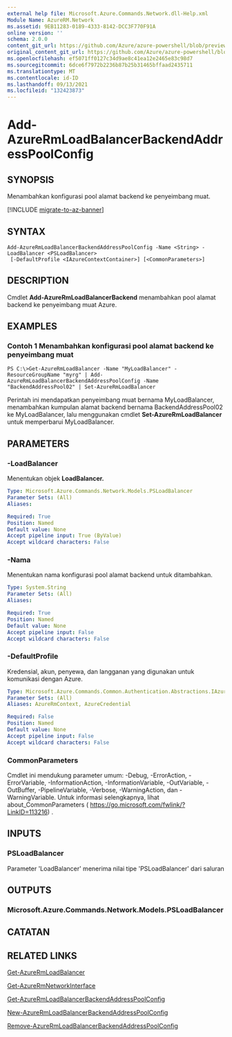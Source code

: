 ```yaml
---
external help file: Microsoft.Azure.Commands.Network.dll-Help.xml
Module Name: AzureRM.Network
ms.assetid: 9EB11283-0189-4333-8142-DCC3F770F91A
online version: ''
schema: 2.0.0
content_git_url: https://github.com/Azure/azure-powershell/blob/preview/src/ResourceManager/Network/Commands.Network/help/Add-AzureRmLoadBalancerBackendAddressPoolConfig.md
original_content_git_url: https://github.com/Azure/azure-powershell/blob/preview/src/ResourceManager/Network/Commands.Network/help/Add-AzureRmLoadBalancerBackendAddressPoolConfig.md
ms.openlocfilehash: ef5071ff0127c34d9ae8c41ea12e2465e83c98d7
ms.sourcegitcommit: 6dce6f7972b2236b87b25b31465bffaad2435711
ms.translationtype: MT
ms.contentlocale: id-ID
ms.lasthandoff: 09/13/2021
ms.locfileid: "132423873"
---
```

# Add-AzureRmLoadBalancerBackendAddressPoolConfig

## SYNOPSIS
Menambahkan konfigurasi pool alamat backend ke penyeimbang muat.

[!INCLUDE [migrate-to-az-banner](../../includes/migrate-to-az-banner.md)]

## SYNTAX

```
Add-AzureRmLoadBalancerBackendAddressPoolConfig -Name <String> -LoadBalancer <PSLoadBalancer>
 [-DefaultProfile <IAzureContextContainer>] [<CommonParameters>]
```

## DESCRIPTION
Cmdlet **Add-AzureRmLoadBalancerBackend** menambahkan pool alamat backend ke penyeimbang muat Azure.

## EXAMPLES

### Contoh 1 Menambahkan konfigurasi pool alamat backend ke penyeimbang muat
```
PS C:\>Get-AzureRmLoadBalancer -Name "MyLoadBalancer" -ResourceGroupName "myrg" | Add-AzureRmLoadBalancerBackendAddressPoolConfig -Name "BackendAddressPool02" | Set-AzureRmLoadBalancer
```

Perintah ini mendapatkan penyeimbang muat bernama MyLoadBalancer, menambahkan kumpulan alamat backend bernama BackendAddressPool02 ke MyLoadBalancer, lalu menggunakan cmdlet **Set-AzureRmLoadBalancer** untuk memperbarui MyLoadBalancer.

## PARAMETERS

### -LoadBalancer
Menentukan objek **LoadBalancer.**

```yaml
Type: Microsoft.Azure.Commands.Network.Models.PSLoadBalancer
Parameter Sets: (All)
Aliases: 

Required: True
Position: Named
Default value: None
Accept pipeline input: True (ByValue)
Accept wildcard characters: False
```

### -Nama
Menentukan nama konfigurasi pool alamat backend untuk ditambahkan.

```yaml
Type: System.String
Parameter Sets: (All)
Aliases: 

Required: True
Position: Named
Default value: None
Accept pipeline input: False
Accept wildcard characters: False
```

### -DefaultProfile
Kredensial, akun, penyewa, dan langganan yang digunakan untuk komunikasi dengan Azure.

```yaml
Type: Microsoft.Azure.Commands.Common.Authentication.Abstractions.IAzureContextContainer
Parameter Sets: (All)
Aliases: AzureRmContext, AzureCredential

Required: False
Position: Named
Default value: None
Accept pipeline input: False
Accept wildcard characters: False
```

### CommonParameters
Cmdlet ini mendukung parameter umum: -Debug, -ErrorAction, -ErrorVariable, -InformationAction, -InformationVariable, -OutVariable, -OutBuffer, -PipelineVariable, -Verbose, -WarningAction, dan -WarningVariable. Untuk informasi selengkapnya, lihat about_CommonParameters ( https://go.microsoft.com/fwlink/?LinkID=113216) .

## INPUTS

### PSLoadBalancer
Parameter 'LoadBalancer' menerima nilai tipe 'PSLoadBalancer' dari saluran

## OUTPUTS

### Microsoft.Azure.Commands.Network.Models.PSLoadBalancer

## CATATAN

## RELATED LINKS

[Get-AzureRmLoadBalancer](./Get-AzureRmLoadBalancer.md)

[Get-AzureRmNetworkInterface](./Get-AzureRmNetworkInterface.md)

[Get-AzureRmLoadBalancerBackendAddressPoolConfig](./Get-AzureRmLoadBalancerBackendAddressPoolConfig.md)

[New-AzureRmLoadBalancerBackendAddressPoolConfig](./New-AzureRmLoadBalancerBackendAddressPoolConfig.md)

[Remove-AzureRmLoadBalancerBackendAddressPoolConfig](./Remove-AzureRmLoadBalancerBackendAddressPoolConfig.md)


